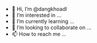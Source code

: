 - 👋 Hi, I’m @dangkhoadl
- 👀 I’m interested in ...
- 🌱 I’m currently learning ...
- 💞️ I’m looking to collaborate on ...
- 📫 How to reach me ...

<!---
dangkhoadl/dangkhoadl is a ✨ special ✨ repository because its `README.md` (this file) appears on your GitHub profile.
You can click the Preview link to take a look at your changes.
--->
